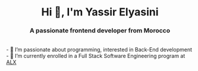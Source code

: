 <h1 align="center">Hi 👋, I'm Yassir Elyasini</h1>
<h3 align="center">A passionate frontend developer from Morocco</h3>
<br>
- 🔭 I’m passionate about programming, interested in Back-End development
<br>
- 🌱 I’m currently enrolled in a Full Stack Software Engineering program at <a href="https://www.alxafrica.com">ALX</a>

